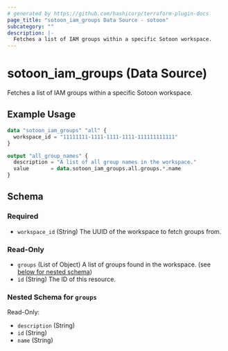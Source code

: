 ```yaml
---
# generated by https://github.com/hashicorp/terraform-plugin-docs
page_title: "sotoon_iam_groups Data Source - sotoon"
subcategory: ""
description: |-
  Fetches a list of IAM groups within a specific Sotoon workspace.
---
```


# sotoon_iam_groups (Data Source)

Fetches a list of IAM groups within a specific Sotoon workspace.

## Example Usage

```terraform
data "sotoon_iam_groups" "all" {
  workspace_id = "11111111-1111-1111-1111-111111111111"
}

output "all_group_names" {
  description = "A list of all group names in the workspace."
  value       = data.sotoon_iam_groups.all.groups.*.name
}
```

<!-- schema generated by tfplugindocs -->
## Schema

### Required

- `workspace_id` (String) The UUID of the workspace to fetch groups from.

### Read-Only

- `groups` (List of Object) A list of groups found in the workspace. (see [below for nested schema](#nestedatt--groups))
- `id` (String) The ID of this resource.

<a id="nestedatt--groups"></a>
### Nested Schema for `groups`

Read-Only:

- `description` (String)
- `id` (String)
- `name` (String)

